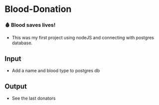 # Blood-Donation

### 🩸 Blood saves lives!

- This was my first project using nodeJS and connecting with postgres database.

## Input

- Add a name and blood type to postgres db

## Output

- See the last donators
